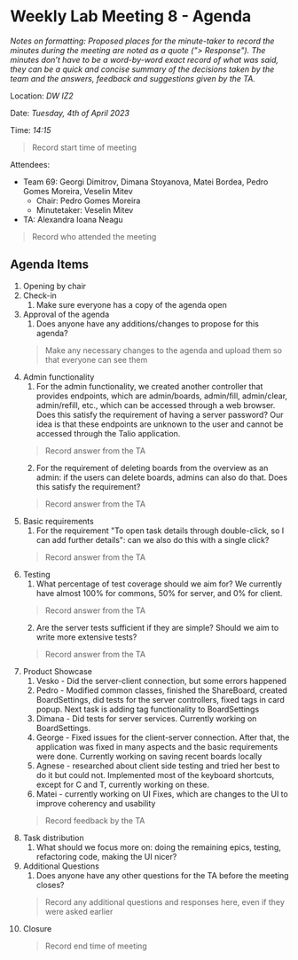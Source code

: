 # Weekly Lab Meeting 8 - Agenda

*Notes on formatting:
Proposed places for the minute-taker to record the minutes during the meeting are noted as a quote ("> Response").
The minutes don’t have to be a word-by-word exact record of what was said, they can be a quick and concise summary of the decisions taken by the team and the answers, feedback and suggestions given by the TA.*

Location: *DW IZ2*

Date: *Tuesday, 4th of April 2023*

Time: *14:15*
> Record start time of meeting

Attendees:
- Team 69: Georgi Dimitrov, Dimana Stoyanova, Matei Bordea, Pedro Gomes Moreira, Veselin Mitev
  - Chair: Pedro Gomes Moreira
  - Minutetaker: Veselin Mitev
- TA: Alexandra Ioana Neagu
> Record who attended the meeting

## Agenda Items
1. Opening by chair
2. Check-in
    1. Make sure everyone has a copy of the agenda open
3. Approval of the agenda
    1. Does anyone have any additions/changes to propose for this agenda?
    > Make any necessary changes to the agenda and upload them so that everyone can see them
4. Admin functionality
    1. For the admin functionality, we created another controller that provides endpoints, which are admin/boards, admin/fill, admin/clear, admin/refill, etc., which can be accessed through a web browser. Does this satisfy the requirement of having a server password? Our idea is that these endpoints are unknown to the user and cannot be accessed through the Talio application.
    > Record answer from the TA
    2. For the requirement of deleting boards from the overview as an admin: if the users can delete boards, admins can also do that. Does this satisfy the requirement?
    > Record answer from the TA
5. Basic requirements
    1. For the requirement "To open task details through double-click, so I can add further details": can we also do this with a single click?
    > Record answer from the TA
6. Testing
    1. What percentage of test coverage should we aim for? We currently have almost 100% for commons, 50% for server, and 0% for client.
    > Record answer from the TA
    2. Are the server tests sufficient if they are simple? Should we aim to write more extensive tests?
    > Record answer from the TA
7. Product Showcase
    1. Vesko - Did the server-client connection, but some errors happened
    2. Pedro - Modified common classes, finished the ShareBoard, created BoardSettings, did tests for the server controllers, fixed tags in card popup. Next task is adding tag functionality to BoardSettings
    3. Dimana - Did tests for server services. Currently working on BoardSettings. 
    4. George - Fixed issues for the client-server connection. After that, the application was fixed in many aspects and the basic requirements were done. Currently working on saving recent boards locally
    5. Agnese - researched about client side testing and tried her best to do it but could not. Implemented most of the keyboard shortcuts, except for C and T, currently working on these.
    6. Matei - currently working on UI Fixes, which are changes to the UI to improve coherency and usability
    > Record feedback by the TA
8. Task distribution 
    1. What should we focus more on: doing the remaining epics, testing, refactoring code, making the UI nicer?
10. Additional Questions
    1. Does anyone have any other questions for the TA before the meeting closes?
    > Record any additional questions and responses here, even if they were asked earlier
11. Closure
    > Record end time of meeting
